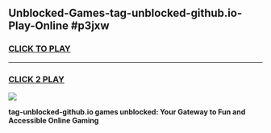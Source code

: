 
## Unblocked-Games-tag-unblocked-github.io-Play-Online #p3jxw
<h3>
<a href="https://news.freeplayer.one?title=tag-unblocked-github.io&ref=3">CLICK TO PLAY</a></h3>
<hr>

<h3>
<a href="https://news.freeplayer.one?title=tag-unblocked-github.io&ref=3">CLICK 2 PLAY</a>
  
</h3>

<a href="https://news.freeplayer.one?title=tag-unblocked-github.io&ref=3"><img src="https://clearcache.store/games.png"></a>


**tag-unblocked-github.io games unblocked: Your Gateway to Fun and Accessible Online Gaming**
